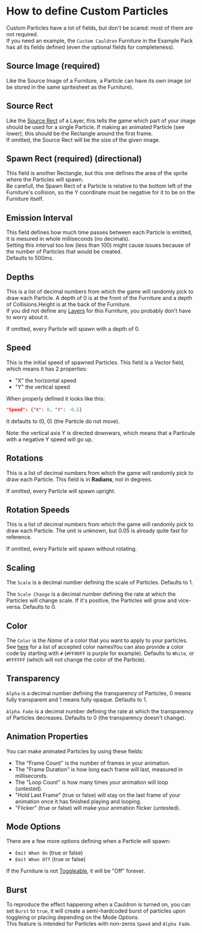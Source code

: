 # How to define Custom Particles

Custom Particles have a lot of fields, but don't be scared: most of them are not required.  
If you need an example, the `Custom Cauldron` Furniture in the Example Pack has all its fields defined (even the optional fields for completeness).

## Source Image (required)

Like the Source Image of a Furniture, a Particle can have its own image (or be stored in the same spritesheet as the Furniture).

## Source Rect

Like the [Source Rect](Layers.md#source-rect) of a Layer, this tells the game which part of your image should be used for a single Particle. If making an animated Particle (see lower), this should be the Rectangle around the first frame.  
If omitted, the Source Rect will be the size of the given image.

## Spawn Rect (required) (directional)

This field is another Rectangle, but this one defines the area of the sprite where the Particles will spawn.  
Be carefull, the Spawn Rect of a Particle is relative to the bottom left of the Furniture's collision, so the Y coordinate must be negative for it to be on the Furniture itself.

## Emission Interval

This field defines how much time passes between each Particle is emitted, it is mesured in whole milliseconds (no decimals).  
Setting this interval too low (less than 100) might cause issues because of the number of Particles that would be created.  
Defaults to 500ms.

## Depths

This is a list of decimal numbers from which the game will randomly pick to draw each Particle. A depth of 0 is at the front of the Furniture and a depth of Collisions.Height is at the back of the Furniture.  
If you did not define any [Layers](../Furniture.md#layers) for this Furniture, you probably don't have to worry about it.  

If omitted, every Particle will spawn with a depth of 0.

## Speed

This is the initial speed of spawned Particles. This field is a Vector field, which means it has 2 properties:
- "X" the horizontal speed
- "Y" the vertical speed

When properly defined it looks like this:
```json
"Speed": {"X": 0, "Y": -0.5}
```

It defaults to (0, 0) (the Particle do not move).

Note: the vertical axis Y is directed downwars, which means that a Particule with a negative Y speed will go up.

## Rotations

This is a list of decimal numbers from which the game will randomly pick to draw each Particle. This field is in **Radians**, not in degrees.

If omitted, every Particle will spawn upright.

## Rotation Speeds

This is a list of decimal numbers from which the game will randomly pick to draw each Particle. The unit is unknown, but 0.05 is already quite fast for reference.

If omitted, every Particle will spawn without rotating.

## Scaling

The `Scale` is a decimal number defining the scale of Particles. Defaults to 1.

The `Scale Change` is a decimal number defining the rate at which the Particles will change scale. If it's positive, the Particles will grow and vice-versa. Defaults to 0.

## Color

The `Color` is the _Name_ of a color that you want to apply to your particles. See [here](https://learn.microsoft.com/en-us/dotnet/api/system.drawing.color?view=net-8.0#properties) for a list of accepted color namesYou can also provide a color code by starting with `#` (`#FF00FF` is purple for example). Defaults to `White`, or `#FFFFFF` (which will not change the color of the Particle).

## Transparency

`Alpha` is a decimal number defining the transparency of Particles, 0 means fully transparent and 1 means fully opaque. Defaults to 1.

`Alpha Fade` is a decimal number defining the rate at which the transparency of Particles decreases. Defaults to 0 (the transparency doesn't change).

## Animation Properties

You can make animated Particles by using these fields:
- The "Frame Count" is the number of frames in your animation.
- The "Frame Duration" is how long each frame will last, measured in milliseconds.
- The "Loop Count" is how many times your animation will loop (untested).
- "Hold Last Frame" (true or false) will stay on the last frame of your animation once it has finished playing and looping.
- "Flicker" (true or false) will make your animation flicker (untested).

## Mode Options

There are a few more options defining when a Particle will spawn:
- `Emit When On` (true or false)
- `Emit When Off` (true or false)

If the Furniture is not [Toggleable](../Furniture.md#toggle), it will be "Off" forever.

## Burst

To reproduce the effect happening when a Cauldron is turned on, you can set `Burst` to `true`, it will create a semi-hardcoded burst of particles upon toggleing or placing depending on the Mode Options.  
This feature is intended for Particles with non-zeros `Speed` and `Alpha Fade`.